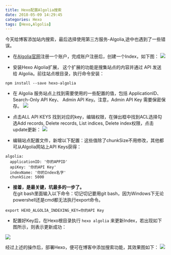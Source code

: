 ```yaml
---
title: Hexo配置Algolia搜索
date: 2018-05-09 14:29:45
categories: Hexo
tags: [Hexo,Algolia]
---
```

今天给博客添加站内搜索，最后选择使用第三方服务-Algolia,途中也遇到了一些错误。
<!-- more -->
- 在[Algolia官网](https://www.algolia.com/)注册一个账户，完成账户注册后，创建一个Index，如下图：
![](https://rin-1253361658.file.myqcloud.com/algolia_index.png)

- 安装Hexo Algolia扩展， 这个扩展的功能是搜集站点的内容并通过 API 发送给 Algolia。前往站点根目录，执行命令安装：
```
npm install --save hexo-algolia
```

- 在 Algolia 服务站点上找到需要使用的一些配置的值，包括 ApplicationID、Search-Only API Key、 Admin API Key。注意，Admin API Key 需要保密保存。
![](https://rin-1253361658.file.myqcloud.com/algolia_key.png)

- 点击ALL API KEYS 找到对应的key，编辑权限，在弹出框中找到ACL选择勾选Add records, Delete records, List indices, Delete index权限，点击update更新：
![](https://rin-1253361658.file.myqcloud.com/algolia_set.png)

- 编辑站点配置文件，新增以下配置：这些值除了chunkSize不用修改，其他都可从Algolia网站上API Keys获得：
```
algolia:
  applicationID: '你的APPID'
  apiKey: '你的API Key'
  indexName: '你的Index名字'
  chunkSize: 5000
```

- **接着，是最关键，坑最多的一步了。**  <br />
在git bash里面输入以下命令：切记切记要用git bash，因为Windows下无论powershell还是cmd都无法执行export命令。
```
export HEXO_ALGOLIA_INDEXING_KEY=你的API Key
```

- 配置好Key后，在Hexo根目录执行 `hexo algolia` 来更新Index，若出现如下图所示，则表示更新成功：

![](https://rin-1253361658.file.myqcloud.com/hexo_algolia.png)

经过上述的操作后，部署Hexo，便可在博客中添加搜索功能，其效果图如下：
![](https://rin-1253361658.file.myqcloud.com/hexo_sousuo.png)
